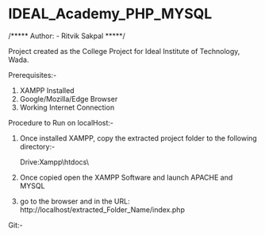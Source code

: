 # IDEAL_Academy_PHP_MYSQL

/***** Author: - Ritvik Sakpal *****/

Project created as the College Project for Ideal Institute of Technology, Wada.

Prerequisites:-

1. XAMPP Installed
2. Google/Mozilla/Edge Browser
3. Working Internet Connection

Procedure to Run on localHost:-

1. Once installed XAMPP, copy the extracted project folder to the following directory:-

    Drive:Xampp\htdocs\
2. Once copied open the XAMPP Software and launch APACHE and MYSQL
3. go to the browser and in the URL: http://localhost/extracted_Folder_Name/index.php


Git:-
